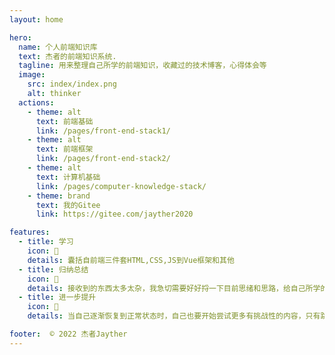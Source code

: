 ```yaml
---
layout: home

hero:
  name: 个人前端知识库
  text: 杰者的前端知识系统.
  tagline: 用来整理自己所学的前端知识，收藏过的技术博客，心得体会等
  image:
    src: index/index.png
    alt: thinker
  actions:
    - theme: alt
      text: 前端基础
      link: /pages/front-end-stack1/
    - theme: alt
      text: 前端框架
      link: /pages/front-end-stack2/
    - theme: alt
      text: 计算机基础
      link: /pages/computer-knowledge-stack/
    - theme: brand
      text: 我的Gitee
      link: https://gitee.com/jayther2020

features:
  - title: 学习
    icon: 📓
    details: 囊括自前端三件套HTML,CSS,JS到Vue框架和其他
  - title: 归纳总结
    icon: 🔨
    details: 接收到的东西太多太杂，我急切需要好好捋一下目前思绪和思路，给自己所学的知识分门别类，让自己的知识导航更加可靠。这也是为自己节省时间。
  - title: 进一步提升
    icon: 🎯
    details: 当自己逐渐恢复到正常状态时，自己也要开始尝试更多有挑战性的内容，只有跳出舒适区才能让自己成长更快。

footer:  © 2022 杰者Jayther
---
```

